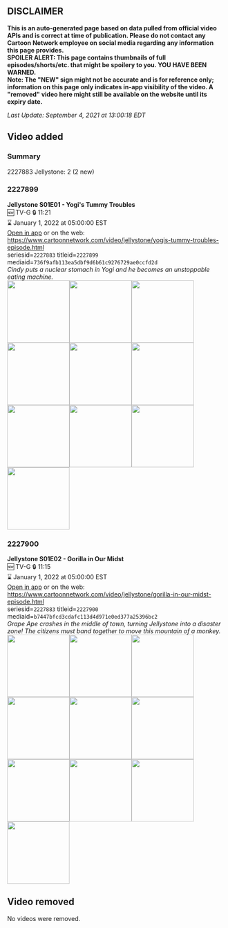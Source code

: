 ## DISCLAIMER
**This is an auto-generated page based on data pulled from official video APIs and is correct at time of publication. Please do not contact any Cartoon Network employee on social media regarding any information this page provides.**  
**SPOILER ALERT: This page contains thumbnails of full episodes/shorts/etc. that might be spoilery to you. YOU HAVE BEEN WARNED.**  
**Note: The "NEW" sign might not be accurate and is for reference only; information on this page only indicates in-app visibility of the video. A "removed" video here might still be available on the website until its expiry date.**  

_Last Update: September 4, 2021 at 13:00:18 EDT_
## Video added
### Summary
2227883 Jellystone: 2 (2 new)  
### 2227899
**Jellystone S01E01 - Yogi's Tummy Troubles**  
🆕 TV-G 🔒 11:21  
⌛ January 1, 2022 at 05:00:00 EST  
[Open in app](https://cnvideo.sercomkc.org/redirector.html?type=cnapp&seriesid=2227883&titleid=2227899&mediaid=736f9afb113ea5dbf9d6b61c9276729ae0ccfd2d) or on the web: https://www.cartoonnetwork.com/video/jellystone/yogis-tummy-troubles-episode.html  
seriesid=`2227883` titleid=`2227899` mediaid=`736f9afb113ea5dbf9d6b61c9276729ae0ccfd2d`  
_Cindy puts a nuclear stomach in Yogi and he becomes an unstoppable eating machine._  
<a href="https://s3.amazonaws.com/cartoonorchestrator/2227899_001_1280x720.jpg"><img src="https://s3.amazonaws.com/cartoonorchestrator/2227899_001_640x360.jpg" height="144px" /></a><a href="https://s3.amazonaws.com/cartoonorchestrator/2227899_002_1280x720.jpg"><img src="https://s3.amazonaws.com/cartoonorchestrator/2227899_002_640x360.jpg" height="144px" /></a><a href="https://s3.amazonaws.com/cartoonorchestrator/2227899_003_1280x720.jpg"><img src="https://s3.amazonaws.com/cartoonorchestrator/2227899_003_640x360.jpg" height="144px" /></a><a href="https://s3.amazonaws.com/cartoonorchestrator/2227899_004_1280x720.jpg"><img src="https://s3.amazonaws.com/cartoonorchestrator/2227899_004_640x360.jpg" height="144px" /></a><a href="https://s3.amazonaws.com/cartoonorchestrator/2227899_005_1280x720.jpg"><img src="https://s3.amazonaws.com/cartoonorchestrator/2227899_005_640x360.jpg" height="144px" /></a><a href="https://s3.amazonaws.com/cartoonorchestrator/2227899_006_1280x720.jpg"><img src="https://s3.amazonaws.com/cartoonorchestrator/2227899_006_640x360.jpg" height="144px" /></a><a href="https://s3.amazonaws.com/cartoonorchestrator/2227899_007_1280x720.jpg"><img src="https://s3.amazonaws.com/cartoonorchestrator/2227899_007_640x360.jpg" height="144px" /></a><a href="https://s3.amazonaws.com/cartoonorchestrator/2227899_008_1280x720.jpg"><img src="https://s3.amazonaws.com/cartoonorchestrator/2227899_008_640x360.jpg" height="144px" /></a><a href="https://s3.amazonaws.com/cartoonorchestrator/2227899_009_1280x720.jpg"><img src="https://s3.amazonaws.com/cartoonorchestrator/2227899_009_640x360.jpg" height="144px" /></a><a href="https://s3.amazonaws.com/cartoonorchestrator/2227899_010_1280x720.jpg"><img src="https://s3.amazonaws.com/cartoonorchestrator/2227899_010_640x360.jpg" height="144px" /></a>
### 2227900
**Jellystone S01E02 - Gorilla in Our Midst**  
🆕 TV-G 🔒 11:15  
⌛ January 1, 2022 at 05:00:00 EST  
[Open in app](https://cnvideo.sercomkc.org/redirector.html?type=cnapp&seriesid=2227883&titleid=2227900&mediaid=b7447bfcd3cdafc113d4d971e0ed377a25396bc2) or on the web: https://www.cartoonnetwork.com/video/jellystone/gorilla-in-our-midst-episode.html  
seriesid=`2227883` titleid=`2227900` mediaid=`b7447bfcd3cdafc113d4d971e0ed377a25396bc2`  
_Grape Ape crashes in the middle of town, turning Jellystone into a disaster zone! The citizens must band together to move this mountain of a monkey._  
<a href="https://s3.amazonaws.com/cartoonorchestrator/2227900_001_1280x720.jpg"><img src="https://s3.amazonaws.com/cartoonorchestrator/2227900_001_640x360.jpg" height="144px" /></a><a href="https://s3.amazonaws.com/cartoonorchestrator/2227900_002_1280x720.jpg"><img src="https://s3.amazonaws.com/cartoonorchestrator/2227900_002_640x360.jpg" height="144px" /></a><a href="https://s3.amazonaws.com/cartoonorchestrator/2227900_003_1280x720.jpg"><img src="https://s3.amazonaws.com/cartoonorchestrator/2227900_003_640x360.jpg" height="144px" /></a><a href="https://s3.amazonaws.com/cartoonorchestrator/2227900_004_1280x720.jpg"><img src="https://s3.amazonaws.com/cartoonorchestrator/2227900_004_640x360.jpg" height="144px" /></a><a href="https://s3.amazonaws.com/cartoonorchestrator/2227900_005_1280x720.jpg"><img src="https://s3.amazonaws.com/cartoonorchestrator/2227900_005_640x360.jpg" height="144px" /></a><a href="https://s3.amazonaws.com/cartoonorchestrator/2227900_006_1280x720.jpg"><img src="https://s3.amazonaws.com/cartoonorchestrator/2227900_006_640x360.jpg" height="144px" /></a><a href="https://s3.amazonaws.com/cartoonorchestrator/2227900_007_1280x720.jpg"><img src="https://s3.amazonaws.com/cartoonorchestrator/2227900_007_640x360.jpg" height="144px" /></a><a href="https://s3.amazonaws.com/cartoonorchestrator/2227900_008_1280x720.jpg"><img src="https://s3.amazonaws.com/cartoonorchestrator/2227900_008_640x360.jpg" height="144px" /></a><a href="https://s3.amazonaws.com/cartoonorchestrator/2227900_009_1280x720.jpg"><img src="https://s3.amazonaws.com/cartoonorchestrator/2227900_009_640x360.jpg" height="144px" /></a><a href="https://s3.amazonaws.com/cartoonorchestrator/2227900_010_1280x720.jpg"><img src="https://s3.amazonaws.com/cartoonorchestrator/2227900_010_640x360.jpg" height="144px" /></a>
## Video removed
No videos were removed.  
